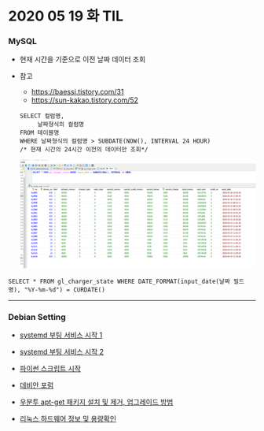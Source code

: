 # 2020 05 19 화 TIL

### MySQL

- 현재 시간을 기준으로 이전 날짜 데이터 조회

- 참고

  - https://baessi.tistory.com/31
  - https://sun-kakao.tistory.com/52

  ```mysql
  SELECT 컬럼명,
  	   날짜형식의 컬럼명 
  FROM 테이블명
  WHERE 날짜형식의 컬럼명 > SUBDATE(NOW(), INTERVAL 24 HOUR) 
  /* 현재 시간의 24시간 이전의 데이터만 조회*/
  ```

  <img src="./sql1.PNG">

```mysql
SELECT * FROM gl_charger_state WHERE DATE_FORMAT(input_date(날짜 필드명), "%Y-%m-%d") = CURDATE()
```

***



### Debian Setting

- [systemd 부팅 서비스 시작 1](https://www.linode.com/docs/quick-answers/linux/start-service-at-boot/)

- [systemd 부팅 서비스 시작 2](https://www.tanzolab.it/systemd)
- [파이썬 스크립트 시작](https://serverfault.com/questions/951254/debian-9-rc-local-deprecated-how-to-launch-python-at-startup)

- [데비안 포럼](https://www.debian.org/doc/debian-policy/#)

- [우분투 apt-get 패키지 설치 및 제거, 업그레이드 방법](https://cezacx2.tistory.com/1246)

- [리눅스 하드웨어 정보 및 용량확인](https://dbrang.tistory.com/584)